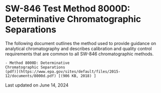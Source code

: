 
# SW-846 Test Method 8000D: Determinative Chromatographic Separations  


The following document outlines the method used to provide guidance on
analytical chromatography and describes calibration and quality control
requirements that are common to all SW-846 chromatographic methods.

    - Method 8000D: Determinative
    Chromatographic Separations
    (pdf)](https://www.epa.gov/sites/default/files/2015-12/documents/8000d.pdf) [(906 KB, 2018) ] 

Last updated on June 14, 2024

